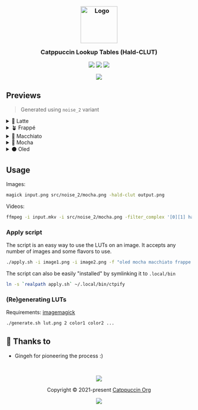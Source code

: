 <h3 align="center">
	<img src="https://raw.githubusercontent.com/catppuccin/catppuccin/main/assets/logos/exports/1544x1544_circle.png" width="100" alt="Logo"/><br/>
	<img src="https://raw.githubusercontent.com/catppuccin/catppuccin/main/assets/misc/transparent.png" height="30" width="0px"/>
	Catppuccin Lookup Tables (Hald-CLUT)
	<img src="https://raw.githubusercontent.com/catppuccin/catppuccin/main/assets/misc/transparent.png" height="30" width="0px"/>
</h3>

<p align="center">
	<a href="https://github.com/ozwaldorf/catppuccin-luts/stargazers"><img src="https://img.shields.io/github/stars/ozwaldorf/catppuccin-luts?colorA=363a4f&colorB=b7bdf8&style=for-the-badge"></a>
	<a href="https://github.com/ozwaldorf/catppuccin-luts/issues"><img src="https://img.shields.io/github/issues/ozwaldorf/catppuccin-luts?colorA=363a4f&colorB=f5a97f&style=for-the-badge"></a>
	<a href="https://github.com/ozwaldorf/catppuccin-luts/contributors"><img src="https://img.shields.io/github/contributors/ozwaldorf/catppuccin-luts?colorA=363a4f&colorB=a6da95&style=for-the-badge"></a>
</p>

<p align="center">
	<img src="examples/preview.png"/>
</p>

## Previews

> Generated using `noise_2` variant

<details>
<summary>🌻 Latte</summary>
<img src="examples/simon-berger-unsplash-latte.png"/>
</details>
<details>
<summary>🪴 Frappé</summary>
<img src="examples/simon-berger-unsplash-frappe.png"/>
</details>
<details>
<summary>🌺 Macchiato</summary>
<img src="examples/simon-berger-unsplash-macchiato.png"/>
</details>
<details>
<summary>🌿 Mocha</summary>
<img src="examples/simon-berger-unsplash-mocha.png"/>
</details>
<details>
<summary>⚫ Oled</summary>
<img src="examples/simon-berger-unsplash-oled.png"/>
</details>

## Usage

Images:

```bash
magick input.png src/noise_2/mocha.png -hald-clut output.png
```

Videos:

```bash
ffmpeg -i input.mkv -i src/noise_2/mocha.png -filter_complex '[0][1] haldclut' output.mp4
```

### Apply script

The script is an easy way to use the LUTs on an image. It accepts any number of images and some flavors to use.

```bash
./apply.sh -i image1.png -i image2.png -f "oled mocha macchiato frappe latte" 
```

The script can also be easily "installed" by symlinking it to `.local/bin`

```bash
ln -s `realpath apply.sh` ~/.local/bin/ctpify
```

### (Re)generating LUTs

Requirements: [imagemagick](https://imagemagick.org)

```bash
./generate.sh lut.png 2 color1 color2 ...
```

## 💝 Thanks to

- Gingeh for pioneering the process :)

&nbsp;

<p align="center">
	<img src="https://raw.githubusercontent.com/catppuccin/catppuccin/main/assets/footers/gray0_ctp_on_line.svg?sanitize=true" />
</p>

<p align="center">
	Copyright &copy; 2021-present <a href="https://github.com/catppuccin" target="_blank">Catppuccin Org</a>
</p>

<p align="center">
	<a href="https://github.com/catppuccin/catppuccin/blob/main/LICENSE"><img src="https://img.shields.io/static/v1.svg?style=for-the-badge&label=License&message=MIT&logoColor=d9e0ee&colorA=363a4f&colorB=b7bdf8"/></a>
</p>
